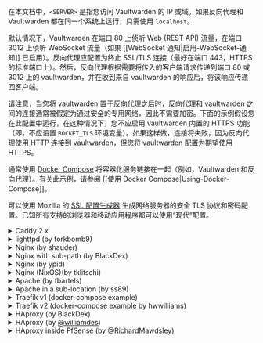 在本文档中，`<SERVER>` 是指您访问 Vaultwarden 的 IP 或域。如果反向代理和 Vaultwarden 都在同一个系统上运行，只需使用 `localhost`。

默认情况下，Vaultwarden 在端口 80 上侦听 Web (REST API) 流量，在端口 3012 上侦听 WebSocket 流量（如果 [[WebSocket 通知|启用-WebSocket-通知]] 已启用）。反向代理应配置为终止 SSL/TLS 连接（最好在端口 443，HTTPS 的标准端口上）。然后，反向代理根据需要将传入的客户端请求传递到端口 80 或 3012 上的 vaultwarden，并在收到来自 vaultwarden 的响应后，将该响应传递回客户端。

请注意，当您将 vaultwarden 置于反向代理之后时，反向代理和 vaultwarden 之间的连接通常被假定为通过安全的专用网络，因此不需要加密。下面的示例假设您在此配置中运行，在这种情况下，您不应启用 vaultwarden 内置的 HTTPS 功能（即，不应设置 `ROCKET_TLS` 环境变量）。如果这样做，连接将失败，因为反向代理使用 HTTP 连接到 vaultwarden，但您将 vaultwarden 配置为期望使用 HTTPS。

通常使用 [Docker Compose](https://docs.docker.com/compose/) 将容器化服务链接在一起（例如，Vaultwarden 和反向代理）。有关此示例，请参阅 [[使用 Docker Compose|Using-Docker-Compose]]。

可以使用 Mozilla 的 [SSL 配置生成器](https://ssl-config.mozilla.org/) 生成网络服务器的安全 TLS 协议和密码配置。已知所有支持的浏览器和移动应用程序都可以使用“现代”配置。

<details>
<summary>Caddy 2.x</summary><br/>

Caddy 2 可以在某些情况下自动启用 HTTPS，检查[docs](https://caddyserver.com/docs/automatic-https).

在 Caddyfile 语法中，`{$VAR}` 表示环境变量 `VAR` 的值。
如果您愿意，也可以直接指定一个值而不是替换一个 env var 值。

```
{$DOMAIN}:443 {
  log {
    level INFO
    output file {$LOG_FILE} {
      roll_size 10MB
      roll_keep 10
    }
  }

  # 如果您想通过 ACME（Let's Encrypt 或 ZeroSSL）获得证书，请取消注释。
  # tls {$EMAIL}

  # 或者，如果您提供自己的证书，则取消注释。你也可以使用这个选项
  # 如果您在 Cloudflare 后面运行。
  # tls {$SSL_CERT_PATH} {$SSL_KEY_PATH}

  # 此设置可能与某些浏览器存在兼容性问题
  #（例如，在 Firefox 上下载附件）。尝试禁用此功能
  #如果你遇到问题。
  encode gzip

  # 取消注释以提高安全性（警告：仅在您了解含义时才使用！）
  # header {
  #      # 启用 HTTP 严格传输安全 (HSTS)
  #      Strict-Transport-Security "max-age=31536000;"
  #      # 启用跨站点过滤器 (XSS) 并告诉浏览器阻止检测到的攻击
  #      X-XSS-Protection "1; mode=block"
  #      # 禁止在框架内渲染站点（点击劫持保护）
  #      X-Frame-Options "DENY"
  #      # 防止搜索引擎索引（可选）
  #      X-Robots-Tag "none"
  #      # 删除服务器名称
  #      -Server
  # }

  # 取消注释以仅允许从本地网络访问管理界面
  # @insecureadmin {
  #   not remote_ip 192.168.0.0/16 172.16.0.0/12 10.0.0.0/8
  #   path /admin*
  # }
  # redir @insecureadmin /

  # 通知重定向到 websockets 服务器
  reverse_proxy /notifications/hub <SERVER>:3012

  # 将其他所有内容代理给 Rocket
  reverse_proxy <SERVER>:80 {
       # 将真正的远程IP发送给Rocket，以便Vaultwarden可以将其放入
       # 日志，以便fail2ban 可以禁止正确的IP
       header_up X-Real-IP {remote_host}
  }
}
```
</details>

<details>
<summary>lighttpd (by forkbomb9)</summary><br/>

```lighttpd
server.modules += ( "mod_proxy" )

$HTTP["host"] == "vault.example.net" {
    $HTTP["url"] == "/notifications/hub" {
       # WebSocket proxy
       proxy.server  = ( "" => ("vaultwarden" => ( "host" => "<SERVER>", "port" => 3012 )))
       proxy.forwarded = ( "for" => 1 )
       proxy.header = (
           "https-remap" => "enable",
           "upgrade" => "enable",
           "connect" => "enable"
       )
    } else {
       proxy.server  = ( "" => ("vaultwarden" => ( "host" => "<SERVER>", "port" => 4567 )))
       proxy.forwarded = ( "for" => 1 )
       proxy.header = ( "https-remap" => "enable" )
    }
}
```

在 Vaultwarden 环境中，您必须将“IP_HEADER”设置为“X-Forwarded-For”而不是“X-Real-IP”。

</details>

<details>
<summary>Nginx (by shauder)</summary><br/>

```nginx
server {
  listen 443 ssl http2;
  server_name vault.*;
  
  # Specify SSL config if using a shared one.
  #include conf.d/ssl/ssl.conf;
  
  # Allow large attachments
  client_max_body_size 128M;

  location / {
    proxy_pass http://<SERVER>:80;
    proxy_set_header Host $host;
    proxy_set_header X-Real-IP $remote_addr;
    proxy_set_header X-Forwarded-For $proxy_add_x_forwarded_for;
    proxy_set_header X-Forwarded-Proto $scheme;
  }
  
  location /notifications/hub {
    proxy_pass http://<SERVER>:3012;
    proxy_set_header Upgrade $http_upgrade;
    proxy_set_header Connection "upgrade";
  }
  
  location /notifications/hub/negotiate {
    proxy_pass http://<SERVER>:80;
  }

  # Optionally add extra authentication besides the ADMIN_TOKEN
  # If you don't want this, leave this part out
  location /admin {
    # See: https://docs.nginx.com/nginx/admin-guide/security-controls/configuring-http-basic-authentication/
    auth_basic "Private";
    auth_basic_user_file /path/to/htpasswd_file;

    proxy_set_header Host $host;
    proxy_set_header X-Real-IP $remote_addr;
    proxy_set_header X-Forwarded-For $proxy_add_x_forwarded_for;
    proxy_set_header X-Forwarded-Proto $scheme;

    proxy_pass http://<SERVER>:80;
  }

}
```

如果您遇到 504 Gateway Timeout 问题，请通过向 `server {` 部分添加更长的超时时间来告诉 nginx 等待更长时间的保管库，例如：

```nginx
  proxy_connect_timeout       777;
  proxy_send_timeout          777;
  proxy_read_timeout          777;
  send_timeout                777;
```

</details>

<details>
<summary>Nginx with sub-path (by BlackDex)</summary><br/>

在此示例中，Vaultwarden 将通过 https://bitwarden.example.tld/vault/<br/> 提供
如果你想使用任何其他子路径，比如 `bitwarden` 或 `secret-vault`，你应该在下面的例子中更改 `/vault/` 以匹配。
<br/>
<br/>
为此，您需要配置您的“DOMAIN”变量以使其匹配，因此它应该如下所示：

```ini
; 添加子路径！否则这是行不通的！
DOMAIN=https://bitwarden.example.tld/vault/
```

```nginx
# 在这里定义服务器IP和端口。
upstream vaultwarden-default { server 127.0.0.1:8080; }
upstream vaultwarden-ws { server 127.0.0.1:3012; }

# 将 HTTP 重定向到 HTTPS
server {
    listen 80;
    listen [::]:80;
    server_name vaultwarden.example.tld;
    return 301 https://$host$request_uri;
}

server {
    listen 443 ssl http2;
    listen [::]:443 ssl http2;
    server_name vaultwarden.example.tld;

    # Specify SSL Config when needed
    #ssl_certificate /path/to/certificate/letsencrypt/live/vaultwarden.example.tld/fullchain.pem;
    #ssl_certificate_key /path/to/certificate/letsencrypt/live/vaultwarden.example.tld/privkey.pem;
    #ssl_trusted_certificate /path/to/certificate/letsencrypt/live/vaultwarden.example.tld/fullchain.pem;

    client_max_body_size 128M;

    ## Using a Sub Path Config
    # Path to the root of your installation
    location /vault/ {
      proxy_set_header Host $host;
      proxy_set_header X-Real-IP $remote_addr;
      proxy_set_header X-Forwarded-For $proxy_add_x_forwarded_for;
      proxy_set_header X-Forwarded-Proto $scheme;

      proxy_pass http://vaultwarden-default;
    }

    location /vault/notifications/hub/negotiate {
      proxy_set_header Host $host;
      proxy_set_header X-Real-IP $remote_addr;
      proxy_set_header X-Forwarded-For $proxy_add_x_forwarded_for;
      proxy_set_header X-Forwarded-Proto $scheme;

      proxy_pass http://vaultwarden-default;
    }

    location /vault/notifications/hub {
      proxy_set_header Upgrade $http_upgrade;
      proxy_set_header Connection $http_connection;
      proxy_set_header X-Real-IP $remote_addr;

      proxy_pass http://vaultwarden-ws;
    }

    # Optionally add extra authentication besides the ADMIN_TOKEN
    # If you don't want this, leave this part out
    location ^~ /vault/admin {
      # See: https://docs.nginx.com/nginx/admin-guide/security-controls/configuring-http-basic-authentication/
      auth_basic "Private";
      auth_basic_user_file /path/to/htpasswd_file;

      proxy_set_header Host $host;
      proxy_set_header X-Real-IP $remote_addr;
      proxy_set_header X-Forwarded-For $proxy_add_x_forwarded_for;
      proxy_set_header X-Forwarded-Proto $scheme;

      proxy_pass http://vaultwarden-default;
    }

}
```
</details>

<details>
<summary>Nginx (by ypid)</summary><br/>

Ansible 库存示例，使用 DebOps 将 nginx 配置为 Vaultwarden 的反向代理。我选择在 URL 中使用 PSK 以提高安全性，以免将 API 暴露给 Internet 上的每个人，因为客户端应用程序尚不支持客户端证书（我已对其进行了测试）。注意：使用subpath/PSK需要对源代码打补丁重新编译，参考：https://github.com/dani-garcia/vaultwarden/issues/241#issuecomment-436376497。 /admin 未经测试。有关安全的子路径托管的一般讨论，请参阅：https://github.com/debops/debops/issues/1233

```YAML
bitwarden__fqdn: 'vault.example.org'

nginx__upstreams:

  - name: 'bitwarden'
    type: 'default'
    enabled: True
    server: 'localhost:8000'

nginx__servers:

  - name: '{{ bitwarden__fqdn }}'
    filename: 'debops.bitwarden'
    by_role: 'debops.bitwarden'
    favicon: False
    root: '/usr/share/vaultwarden/web-vault'

    location_list:

      - pattern: '/'
        options: |-
          deny all;

      - pattern: '= /ekkP9wtJ_psk_changeme_Hr9CCTud'
        options: |-
          return 307 $scheme://$host$request_uri/;

      ## 然后，nginx 也需要设置所有安全 HTTP 标头。
      # - pattern: '/ekkP9wtJ_psk_changeme_Hr9CCTud/'
      #   options: |-
      #     alias /usr/share/vaultwarden/web-vault/;

      - pattern: '/ekkP9wtJ_psk_changeme_Hr9CCTud/'
        options: |-
          proxy_set_header Host              $host;
          # proxy_set_header X-Real-IP         $remote_addr;
          # proxy_set_header X-Forwarded-For   $proxy_add_x_forwarded_for;
          proxy_set_header X-Forwarded-Proto $scheme;
          proxy_set_header X-Forwarded-Port  443;

          proxy_pass http://bitwarden;

      ##不要使用图标功能，只要它显示来自域
      ## 我们对服务器的凭据。
      - pattern: '/ekkP9wtJ_psk_changeme_Hr9CCTud/icons/'
        options: |-
          access_log off;
          log_not_found off;
          deny all;
```
</details>

<details>
<summary>Nginx (NixOS)(by tklitschi)</summary><br/>

NixOS nginx 配置示例。有关 NixOS 部署的更多信息，请参阅 [部署 Wiki 页面](https://github.com/dani-garcia/vaultwarden/wiki/Deployment-examples)。

```nix
{ config, ... }:
{
  security.acme.acceptTerms = true;
  security.acme.email = "me@example.com";
  security.acme.certs = {

    "vw.example.com" = {
      group = "vaultwarden";
      keyType = "rsa2048";
      allowKeysForGroup = true;
    };
  };

  services.nginx = {
    enable = true;

    recommendedGzipSettings = true;
    recommendedOptimisation = true;
    recommendedProxySettings = true;
    recommendedTlsSettings = true;

    virtualHosts = {
      "vw.example.com" = {
        forceSSL = true;
        enableACME = true;
        locations."/" = {
          proxyPass = "http://localhost:8812"; #changed the default rocket port due to some conflict
          proxyWebsockets = true;
        };
        locations."/notifications/hub" = {
          proxyPass = "http://localhost:3012";
          proxyWebsockets = true;
        };
        locations."/notifications/hub/negotiate" = {
          proxyPass = "http://localhost:8812";
          proxyWebsockets = true;
        };
      };
    };
  };
}

```
</details>
<details>
<summary>Apache (by fbartels)</summary><br/>

请记住启用 `mod_proxy_wstunnel` 和 `mod_proxy_http`，例如：`a2enmod proxy_wstunnel` 和 `a2enmod proxy_http`。
```apache
<VirtualHost *:443>
    SSLEngine on
    ServerName bitwarden.$hostname.$domainname

    SSLCertificateFile ${SSLCERTIFICATE}
    SSLCertificateKeyFile ${SSLKEY}
    SSLCACertificateFile ${SSLCA}
    ${SSLCHAIN}

    ErrorLog \${APACHE_LOG_DIR}/bitwarden-error.log
    CustomLog \${APACHE_LOG_DIR}/bitwarden-access.log combined

    RewriteEngine On
    RewriteCond %{HTTP:Upgrade} =websocket [NC]
    RewriteRule /notifications/hub(.*) ws://<SERVER>:3012/$1 [P,L]
    ProxyPass / http://<SERVER>:80/

    ProxyPreserveHost On
    ProxyRequests Off
    RequestHeader set X-Real-IP %{REMOTE_ADDR}s
</VirtualHost>
```
</details>

<details>
<summary>Apache in a sub-location (by ss89)</summary><br/>
修改您的 docker 启动以包含子位置。

```
; 添加子位置！否则这是行不通的！
DOMAIN=https://$hostname.$domainname/$sublocation/
```

确保您在 apache 配置中的某处加载了 websocket 代理模块。
它看起来像：

```
LoadModule proxy_wstunnel_module modules/mod_proxy_wstunnel.so`
```

在某些操作系统上，您可以使用 a2enmod，例如：`a2enmod proxy_wstunnel` 和 `a2enmod proxy_http`。

```apache
<VirtualHost *:443>
    SSLEngine on
    ServerName $hostname.$domainname

    SSLCertificateFile ${SSLCERTIFICATE}
    SSLCertificateKeyFile ${SSLKEY}
    SSLCACertificateFile ${SSLCA}
    ${SSLCHAIN}

    ErrorLog \${APACHE_LOG_DIR}/error.log
    CustomLog \${APACHE_LOG_DIR}/access.log combined

    <Location /$sublocation/> #adjust here if necessary
        RewriteEngine On
        RewriteCond %{HTTP:Upgrade} =websocket [NC]
        RewriteRule /notifications/hub(.*) ws://<SERVER>:3012/$1 [P,L]
        ProxyPass http://<SERVER>:80/$sublocation/

        ProxyPreserveHost On
        RequestHeader set X-Real-IP %{REMOTE_ADDR}s
    </Location>
</VirtualHost>
```
</details>

<details>
<summary>Traefik v1 (docker-compose example)</summary><br/>

```yaml
labels:
    - traefik.enable=true
    - traefik.docker.network=traefik
    - traefik.web.frontend.rule=Host:bitwarden.domain.tld
    - traefik.web.port=80
    - traefik.hub.frontend.rule=Host:bitwarden.domain.tld;Path:/notifications/hub
    - traefik.hub.port=3012
    - traefik.hub.protocol=ws
```
</details>

<details>
<summary>Traefik v2 (docker-compose example by hwwilliams)</summary><br/>

#### Traefik v1 labels migrated to Traefik v2
```yaml
labels:
  - traefik.enable=true
  - traefik.docker.network=traefik
  - traefik.http.routers.bitwarden-ui.rule=Host(`bitwarden.domain.tld`)
  - traefik.http.routers.bitwarden-ui.service=bitwarden-ui
  - traefik.http.services.bitwarden-ui.loadbalancer.server.port=80
  - traefik.http.routers.bitwarden-websocket.rule=Host(`bitwarden.domain.tld`) && Path(`/notifications/hub`)
  - traefik.http.routers.bitwarden-websocket.service=bitwarden-websocket
  - traefik.http.services.bitwarden-websocket.loadbalancer.server.port=3012
```

#### 迁移标签加上 HTTP 到 HTTPS 重定向
这些标签假设 Traefik 中为端口 80 和 443 定义的入口点分别是“web”和“websecure”。

这些标签还假设您已经在 Traefik 中定义了一个默认的证书解析器。
```yaml
labels:
  - traefik.enable=true
  - traefik.docker.network=traefik
  - traefik.http.middlewares.redirect-https.redirectScheme.scheme=https
  - traefik.http.middlewares.redirect-https.redirectScheme.permanent=true
  - traefik.http.routers.bitwarden-ui-https.rule=Host(`bitwarden.domain.tld`)
  - traefik.http.routers.bitwarden-ui-https.entrypoints=websecure
  - traefik.http.routers.bitwarden-ui-https.tls=true
  - traefik.http.routers.bitwarden-ui-https.service=bitwarden-ui
  - traefik.http.routers.bitwarden-ui-http.rule=Host(`bitwarden.domain.tld`)
  - traefik.http.routers.bitwarden-ui-http.entrypoints=web
  - traefik.http.routers.bitwarden-ui-http.middlewares=redirect-https
  - traefik.http.routers.bitwarden-ui-http.service=bitwarden-ui
  - traefik.http.services.bitwarden-ui.loadbalancer.server.port=80
  - traefik.http.routers.bitwarden-websocket-https.rule=Host(`bitwarden.domain.tld`) && Path(`/notifications/hub`)
  - traefik.http.routers.bitwarden-websocket-https.entrypoints=websecure
  - traefik.http.routers.bitwarden-websocket-https.tls=true
  - traefik.http.routers.bitwarden-websocket-https.service=bitwarden-websocket
  - traefik.http.routers.bitwarden-websocket-http.rule=Host(`bitwarden.domain.tld`) && Path(`/notifications/hub`)
  - traefik.http.routers.bitwarden-websocket-http.entrypoints=web
  - traefik.http.routers.bitwarden-websocket-http.middlewares=redirect-https
  - traefik.http.routers.bitwarden-websocket-http.service=bitwarden-websocket
  - traefik.http.services.bitwarden-websocket.loadbalancer.server.port=3012
```
</details>

<details>
<summary>HAproxy (by BlackDex)</summary><br/>

将这些行添加到您的 haproxy 配置中。

```haproxy
frontend vaultwarden
    bind 0.0.0.0:80
    option forwardfor header X-Real-IP
    http-request set-header X-Real-IP %[src]
    default_backend vaultwarden_http
    use_backend vaultwarden_ws if { path_beg /notifications/hub } !{ path_beg /notifications/hub/negotiate }

backend vaultwarden_http
    # Enable compression if you want
    # compression algo gzip
    # compression type text/plain text/css application/json application/javascript text/xml application/xml application/xml+rss text/javascript
    server vwhttp 0.0.0.0:8080

backend vaultwarden_ws
    server vwws 0.0.0.0:3012
```
</details>


<details>
<summary>HAproxy (by <a href="https://github.com/williamdes" target="_blank">@williamdes</a>)</summary><br/>

将这些行添加到您的 HAproxy 配置中。

```haproxy
backend static-success-default
  mode http
  errorfile 503 /usr/local/etc/haproxy/static/index.static.default.html
  errorfile 200 /usr/local/etc/haproxy/static/index.static.default.html

frontend http-in
    bind *:80
    bind *:443 ssl crt /acme.sh/domain.tld/domain.tld.pem
    option forwardfor header X-Real-IP
    http-request set-header X-Real-IP %[src]
    default_backend static-success-default

    # Define hosts
    acl host_bitwarden_domain_tld hdr(Host) -i bitwarden.domain.tld

    ## 找出使用哪个
    use_backend vaultwarden_http if host_bitwarden_domain_tld !{ path_beg /notifications/hub } or { path_beg /notifications/hub/negotiate }
    use_backend vaultwarden_ws if host_bitwarden_domain_tld { path_beg /notifications/hub } !{ path_beg /notifications/hub/negotiate }

backend vaultwarden_http
    # 如果需要，启用压缩
    # 压缩算法 gzip
    # 压缩类型 text/plain text/css application/json application/javascript text/xml application/xml application/xml+rss text/javascript
    # 如果您在 docker-compose 中使用 haproxy，则可以使用容器主机名
    server vw_http 0.0.0.0:8080

backend vaultwarden_ws
    # 如果您在 docker-compose 中使用 haproxy，则可以使用容器主机名
    server vw_ws 0.0.0.0:3012
```
</details>

<details>
<summary>HAproxy inside PfSense (by <a href="https://github.com/RichardMawdsley" target="_blank">@RichardMawdsley</a>)</summary><br/>

作为 GUI 设置，下面的详细信息\说明供您在需要的地方添加。
 - 假设您已经有基本的 HTTP>HTTPS 重定向设置 [基本设置](https://blog.devita.co/pfsense-to-proxy-traffic-for-websites-using-pfsense/)


## 后端创建
Backend 1:
```
Mode	Name	                   Forwardto	     Address	     Port	 Encrypt(SSL)	SSL checks	Weight	Actions
active 	Vaultwarden                Address+Port:     IPADDRESSHERE   80          no             no
```
Backend 2:
```
Mode	Name	                   Forwardto	     Address	     Port	 Encrypt(SSL)	SSL checks	Weight	Actions
active 	Vaultwarden-Notifications  Address+Port:     IPADDRESSHERE   3012        no             no
```

## 前端创建 - 1 - 域
**ACCESS CONTROL LIST**
``` 	
ACL00
Host matches:
no
no
FQDN.com     -  NOTE:  This needs to be your root domain.  
 	
ACL00
Path starts with:
no
yes
/big-ass-randomised-test-that-really-no-one-is-ever-going-to-type-DONT-USE-THIS-LINE-THOUGH-make-your-own-up

ACL01
Host matches:
no
no
VAULTWARDEN.MYDOMAIN.COM

ACL01
Host matches:
no
no
EXAMPLE-OTHER-SUB-DOMAIN-1.MYDOMAIN.COM

ACL01
Host matches:
no
no
EXAMPLE-OTHER-SUB-DOMAIN-2.MYDOMAIN.COM
```

**ACTIONS - 1 - Domain**
``` 	
http-request allow
See below
ACL01

http-request deny
See below
ACL00
```


## 前端创建 - 2 - VaultWarden
**ACCESS CONTROL LIST**
``` 	
ACL1
Path starts with:
no
yes
/notifications/hub  
 	
ACL2
Path starts with:
no
no
/notifications/hub/negotiate  
 	
ACL3
Path starts with:
no
no
/notifications/hub  
 	
ACL4
Path starts with:
no
yes
/notifications/hub/negotiate

ACL5
Path starts with:
no
no
/admin
```

**ACTIONS - 2 - VaultWarden**
``` 	
Use Backend
See below
ACL1  
backend: VaultWarden
 	
Use Backend
See below
ACL2  
backend: VaultWarden
 	
Use Backend
See below
ACL3  
backend: VaultWarden-Notifications
 	
Use Backend
See below
ACL4
backend: VaultWarden-Notifications

http-request deny
See below
ACL5
```

**Updates**
```
在 30/07 以上更新 - 我在第一个配置之后意识到，因为 ACL1-4 有“Not”，他们正在将任何东西与他们的行动相匹配。所以 BlahBlahMcGee.FQDN.com 正在通过。这不是故意的，所以上面添加了 ACL5 来解决这个问题，它还消除了对默认后端的需要。
30/07 再次更新 - ^ 是的，没用。这一切都源于 HaProxy 不允许在 ACL 中使用“AND”。叹。现在有了上面的内容，您就可以为根域配置一个前端。这有一个否认本身，以及任何未指定的内容。因此，如果您要通过多个其他子域，则需要将它们全部添加到 ACL01 下。现在一切正常！
```

**Important Notes**
```
1) 您必须使域前端与允许列表中的任何其他子域保持同步
2) 在域前端，ACL01 必须位于 Actions 表的顶部 - 或至少高于 ACL00
3) ACL 名称的重复使用是有意的。不，我没有打错它们。 ACL00、ACL01 等
```

**OPTIONAL**
```
上述 ACL5 拒绝访问 /admin 门户。我不是特别喜欢没有任何形式的 2FA 且只有密码的管理门户。因此，当我不使用它时，我只是拒绝访问。如果我需要它，请取消阻止，完成所需的工作并重新阻止。
```

完成！ - 去测试！

This in turn will add the equivilent of below to your config (note this is an extract for example). 

	acl			ACL00	var(txn.txnhost) -m str -i VAULTWARDEN.MYDOMAIN.COM
	acl			ACL00	var(txn.txnpath) -m beg -i /big-ass-randomised-test-that-really-no-one-is-ever-going-to-type-DONT-USE-THIS-LINE-THOUGH-make-your-own-up
	acl			ACL01	var(txn.txnhost) -m str -i EXAMPLE-OTHER-SUB-DOMAIN-1.MYDOMAIN.COM
	acl			ACL01	var(txn.txnhost) -m str -i EXAMPLE-OTHER-SUB-DOMAIN-2.MYDOMAIN.COM
	acl			ACL1	var(txn.txnpath) -m beg -i /notifications/hub
	acl			ACL2	var(txn.txnpath) -m beg -i /notifications/hub/negotiate
	acl			ACL3	var(txn.txnpath) -m beg -i /notifications/hub
	acl			ACL4	var(txn.txnpath) -m beg -i /notifications/hub/negotiate
	acl			ACL5	var(txn.txnpath) -m beg -i /admin

	http-request allow  if  ACL01 
	http-request deny   if  !ACL00 
	http-request deny   if  !ACL5 
	http-request deny   if  ACL5 
	use_backend VaultWarden_ipvANY  if  !ACL1 
	use_backend VaultWarden_ipvANY  if  ACL2 
	use_backend VaultWarden-Notifications_ipvANY  if  ACL3 
	use_backend VaultWarden-Notifications_ipvANY  if  !ACL4 

为了进行测试，如果您在浏览器中导航到 /notifications/hub，那么您应该会看到一个页面，上面写着“WebSocket 协议错误：无法解析 WebSocket 密钥。”……这意味着它可以正常工作！ - 所有其他子页面都应该出现 Rocket 错误。
</details>